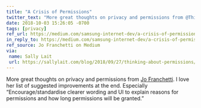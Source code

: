 ```yaml
---
title: "A Crisis of Permissions"
twitter_text: "More great thoughts on privacy and permissions from @ThisIsJoFrank"
date: 2018-10-03 15:26:05 -0700
tags: [privacy]
ref_url: https://medium.com/samsung-internet-dev/a-crisis-of-permissions-80cf3b2c802e
in_reply_to: https://medium.com/samsung-internet-dev/a-crisis-of-permissions-80cf3b2c802e
ref_source: Jo Franchetti on Medium
via:
 name: Sally Lait
 url: https://sallylait.com/blog/2018/09/27/thinking-about-permissions/
---
```


More great thoughts on privacy and permissions from [Jo Franchetti](https://twitter.com/ThisIsJoFrank). I love her list of suggested improvements at the end. Especially “Encourage/standardise clearer wording and UI to explain reasons for permissions and how long permissions will be granted.”